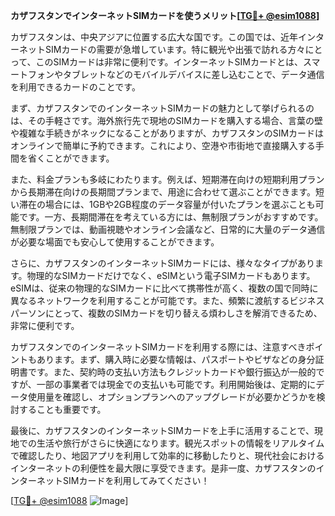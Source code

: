 **カザフスタンでインターネットSIMカードを使うメリット[[TG💪+ @esim1088](https://t.me/s/esim1088)]**

カザフスタンは、中央アジアに位置する広大な国です。この国では、近年インターネットSIMカードの需要が急増しています。特に観光や出張で訪れる方々にとって、このSIMカードは非常に便利です。インターネットSIMカードとは、スマートフォンやタブレットなどのモバイルデバイスに差し込むことで、データ通信を利用できるカードのことです。

まず、カザフスタンでのインターネットSIMカードの魅力として挙げられるのは、その手軽さです。海外旅行先で現地のSIMカードを購入する場合、言葉の壁や複雑な手続きがネックになることがありますが、カザフスタンのSIMカードはオンラインで簡単に予約できます。これにより、空港や市街地で直接購入する手間を省くことができます。

また、料金プランも多岐にわたります。例えば、短期滞在向けの短期利用プランから長期滞在向けの長期間プランまで、用途に合わせて選ぶことができます。短い滞在の場合には、1GBや2GB程度のデータ容量が付いたプランを選ぶことも可能です。一方、長期間滞在を考えている方には、無制限プランがおすすめです。無制限プランでは、動画視聴やオンライン会議など、日常的に大量のデータ通信が必要な場面でも安心して使用することができます。

さらに、カザフスタンのインターネットSIMカードには、様々なタイプがあります。物理的なSIMカードだけでなく、eSIMという電子SIMカードもあります。eSIMは、従来の物理的なSIMカードに比べて携帯性が高く、複数の国で同時に異なるネットワークを利用することが可能です。また、頻繁に渡航するビジネスパーソンにとって、複数のSIMカードを切り替える煩わしさを解消できるため、非常に便利です。

カザフスタンでのインターネットSIMカードを利用する際には、注意すべきポイントもあります。まず、購入時に必要な情報は、パスポートやビザなどの身分証明書です。また、契約時の支払い方法もクレジットカードや銀行振込が一般的ですが、一部の事業者では現金での支払いも可能です。利用開始後は、定期的にデータ使用量を確認し、オプションプランへのアップグレードが必要かどうかを検討することも重要です。

最後に、カザフスタンのインターネットSIMカードを上手に活用することで、現地での生活や旅行がさらに快適になります。観光スポットの情報をリアルタイムで確認したり、地図アプリを利用して効率的に移動したりと、現代社会におけるインターネットの利便性を最大限に享受できます。是非一度、カザフスタンのインターネットSIMカードを利用してみてください！

[[TG💪+ @esim1088](https://t.me/s/esim1088) ![Image](https://i.postimg.cc/Y0z9fWf4/image.png)]